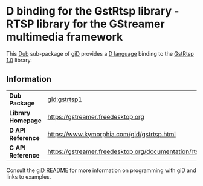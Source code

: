 # D binding for the GstRtsp library - RTSP library for the GStreamer multimedia framework

This [Dub](https://dub.pm/) sub-package of [giD](https://gid.dub.pm) provides a [D language](https://www.dlang.org) binding to the [GstRtsp 1.0](https://gstreamer.freedesktop.org) library.

## Information

|     |     |
| --- | --- |
| **Dub Package**          | [gid:gstrtsp1](https://code.dlang.org/packages/gid%3Agstrtsp1)                   |
| **Library Homepage**     | https://gstreamer.freedesktop.org                                                |
| **D API Reference**      | https://www.kymorphia.com/gid/gstrtsp.html                                       |
| **C API Reference**      | https://gstreamer.freedesktop.org/documentation/rtsplib/index.html               |

Consult the [giD README](https://github.com/Kymorphia/gid) for more information on programming with giD and links to examples.
